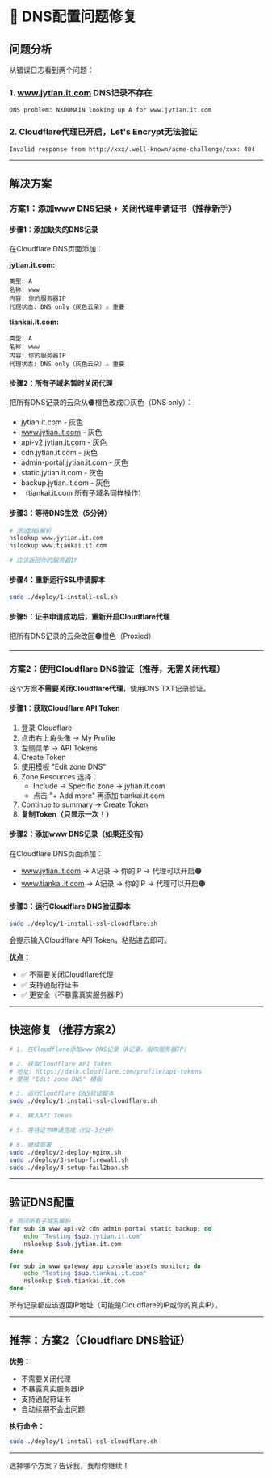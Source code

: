 # 🔧 DNS配置问题修复

## 问题分析

从错误日志看到两个问题：

### 1. www.jytian.it.com DNS记录不存在
```
DNS problem: NXDOMAIN looking up A for www.jytian.it.com
```

### 2. Cloudflare代理已开启，Let's Encrypt无法验证
```
Invalid response from http://xxx/.well-known/acme-challenge/xxx: 404
```

---

## 解决方案

### 方案1：添加www DNS记录 + 关闭代理申请证书（推荐新手）

#### 步骤1：添加缺失的DNS记录

在Cloudflare DNS页面添加：

**jytian.it.com:**
```
类型: A
名称: www
内容: 你的服务器IP
代理状态: DNS only（灰色云朵）⚠️ 重要
```

**tiankai.it.com:**
```
类型: A
名称: www
内容: 你的服务器IP
代理状态: DNS only（灰色云朵）⚠️ 重要
```

#### 步骤2：所有子域名暂时关闭代理

把所有DNS记录的云朵从🟠橙色改成⚪灰色（DNS only）：
- jytian.it.com - 灰色
- www.jytian.it.com - 灰色
- api-v2.jytian.it.com - 灰色
- cdn.jytian.it.com - 灰色
- admin-portal.jytian.it.com - 灰色
- static.jytian.it.com - 灰色
- backup.jytian.it.com - 灰色
- （tiankai.it.com 所有子域名同样操作）

#### 步骤3：等待DNS生效（5分钟）

```bash
# 测试DNS解析
nslookup www.jytian.it.com
nslookup www.tiankai.it.com

# 应该返回你的服务器IP
```

#### 步骤4：重新运行SSL申请脚本

```bash
sudo ./deploy/1-install-ssl.sh
```

#### 步骤5：证书申请成功后，重新开启Cloudflare代理

把所有DNS记录的云朵改回🟠橙色（Proxied）

---

### 方案2：使用Cloudflare DNS验证（推荐，无需关闭代理）

这个方案**不需要关闭Cloudflare代理**，使用DNS TXT记录验证。

#### 步骤1：获取Cloudflare API Token

1. 登录 Cloudflare
2. 点击右上角头像 → My Profile
3. 左侧菜单 → API Tokens
4. Create Token
5. 使用模板 "Edit zone DNS"
6. Zone Resources 选择：
   - Include → Specific zone → jytian.it.com
   - 点击 "+ Add more" 再添加 tiankai.it.com
7. Continue to summary → Create Token
8. **复制Token（只显示一次！）**

#### 步骤2：添加www DNS记录（如果还没有）

在Cloudflare DNS页面添加：
- www.jytian.it.com → A记录 → 你的IP → 代理可以开启🟠
- www.tiankai.it.com → A记录 → 你的IP → 代理可以开启🟠

#### 步骤3：运行Cloudflare DNS验证脚本

```bash
sudo ./deploy/1-install-ssl-cloudflare.sh
```

会提示输入Cloudflare API Token，粘贴进去即可。

**优点：**
- ✅ 不需要关闭Cloudflare代理
- ✅ 支持通配符证书
- ✅ 更安全（不暴露真实服务器IP）

---

## 快速修复（推荐方案2）

```bash
# 1. 在Cloudflare添加www DNS记录（A记录，指向服务器IP）

# 2. 获取Cloudflare API Token
# 地址: https://dash.cloudflare.com/profile/api-tokens
# 使用 "Edit zone DNS" 模板

# 3. 运行Cloudflare DNS验证脚本
sudo ./deploy/1-install-ssl-cloudflare.sh

# 4. 输入API Token

# 5. 等待证书申请完成（约2-3分钟）

# 6. 继续部署
sudo ./deploy/2-deploy-nginx.sh
sudo ./deploy/3-setup-firewall.sh
sudo ./deploy/4-setup-fail2ban.sh
```

---

## 验证DNS配置

```bash
# 测试所有子域名解析
for sub in www api-v2 cdn admin-portal static backup; do
    echo "Testing $sub.jytian.it.com"
    nslookup $sub.jytian.it.com
done

for sub in www gateway app console assets monitor; do
    echo "Testing $sub.tiankai.it.com"
    nslookup $sub.tiankai.it.com
done
```

所有记录都应该返回IP地址（可能是Cloudflare的IP或你的真实IP）。

---

## 推荐：方案2（Cloudflare DNS验证）

**优势：**
- 不需要关闭代理
- 不暴露真实服务器IP
- 支持通配符证书
- 自动续期不会出问题

**执行命令：**
```bash
sudo ./deploy/1-install-ssl-cloudflare.sh
```

---

选择哪个方案？告诉我，我帮你继续！
